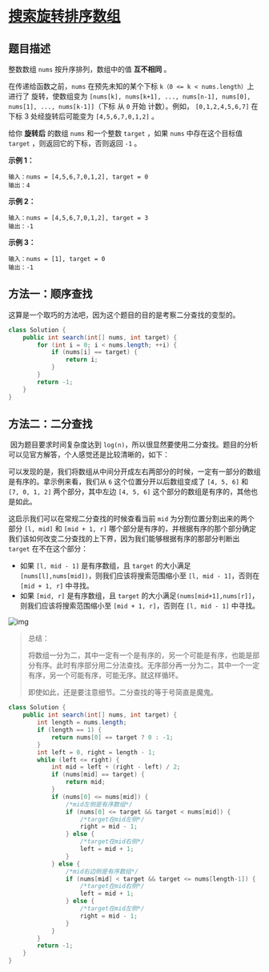 # [搜索旋转排序数组](https://leetcode-cn.com/problems/search-in-rotated-sorted-array/)

## 题目描述

整数数组 `nums` 按升序排列，数组中的值 **互不相同** 。

在传递给函数之前，`nums` 在预先未知的某个下标 `k（0 <= k < nums.length）`上进行了 旋转，使数组变为 `[nums[k], nums[k+1], ..., nums[n-1], nums[0], nums[1], ..., nums[k-1]]`（下标 从 `0` 开始 计数）。例如， `[0,1,2,4,5,6,7]` 在下标 3 处经旋转后可能变为 `[4,5,6,7,0,1,2]` 。

给你 **旋转后** 的数组 `nums` 和一个整数 `target` ，如果 `nums` 中存在这个目标值 `target` ，则返回它的下标，否则返回 `-1` 。

**示例 1：**

```
输入：nums = [4,5,6,7,0,1,2], target = 0
输出：4
```

**示例 2：**

```
输入：nums = [4,5,6,7,0,1,2], target = 3
输出：-1
```

**示例 3：**

```
输入：nums = [1], target = 0
输出：-1
```



## 方法一：顺序查找

这算是一个取巧的方法吧，因为这个题目的目的是考察二分查找的变型的。

```java
class Solution {
    public int search(int[] nums, int target) {
        for (int i = 0; i < nums.length; ++i) {
            if (nums[i] == target) {
                return i;
            }
        }
        return -1;
    }
}
```

## 方法二：二分查找

​		因为题目要求时间复杂度达到 `log(n)`，所以很显然要使用二分查找。题目的分析可以见官方解答，个人感觉还是比较清晰的，如下：

可以发现的是，我们将数组从中间分开成左右两部分的时候，一定有一部分的数组是有序的。拿示例来看，我们从 `6` 这个位置分开以后数组变成了 `[4, 5, 6]` 和 `[7, 0, 1, 2]` 两个部分，其中左边 `[4, 5, 6]` 这个部分的数组是有序的，其他也是如此。

这启示我们可以在常规二分查找的时候查看当前 `mid` 为分割位置分割出来的两个部分 `[l, mid]` 和 `[mid + 1, r]` 哪个部分是有序的，并根据有序的那个部分确定我们该如何改变二分查找的上下界，因为我们能够根据有序的那部分判断出 `target` 在不在这个部分：

- 如果 `[l, mid - 1]` 是有序数组，且 `target` 的大小满足`[nums[l],nums[mid])`，则我们应该将搜索范围缩小至 `[l, mid - 1]`，否则在 `[mid + 1, r]` 中寻找。
- 如果 `[mid, r]` 是有序数组，且 `target` 的大小满足`(nums[mid+1],nums[r]]`，则我们应该将搜索范围缩小至 `[mid + 1, r]`，否则在 `[l, mid - 1]` 中寻找。

![img](https://assets.leetcode-cn.com/solution-static/33/33_fig1.png)

> 总结：
>
> 将数组一分为二，其中一定有一个是有序的，另一个可能是有序，也能是部分有序。此时有序部分用二分法查找。无序部分再一分为二，其中一个一定有序，另一个可能有序，可能无序。就这样循环。
>
> 即使如此，还是要注意细节。二分查找的等于号简直是魔鬼。

```java
class Solution {
    public int search(int[] nums, int target) {
        int length = nums.length;
        if (length == 1) {
            return nums[0] == target ? 0 : -1;
        }
        int left = 0, right = length - 1;
        while (left <= right) {
            int mid = left + (right - left) / 2;
            if (nums[mid] == target) {
                return mid;
            }
            if (nums[0] <= nums[mid]) {
                /*mid左侧是有序数组*/
                if (nums[0] <= target && target < nums[mid]) {
                    /*target在mid左侧*/
                    right = mid - 1;
                } else {
                    /*target在mid右侧*/
                    left = mid + 1;
                }                
            } else {
                /*mid右边侧是有序数组*/
                if (nums[mid] < target && target <= nums[length-1]) {
                    /*target在mid右侧*/
                    left = mid + 1;
                } else {
                    /*target在mid左侧*/
                    right = mid - 1;
                }
            }
        }
        return -1;
    }
}
```

